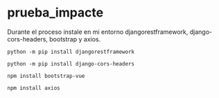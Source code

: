 # prueba_impacte

Durante el proceso instale en mi entorno djangorestframework, django-cors-headers, bootstrap y axios.

    python -m pip install djangorestframework
    
    python -m pip install django-cors-headers
    
    npm install bootstrap-vue
    
    npm install axios
